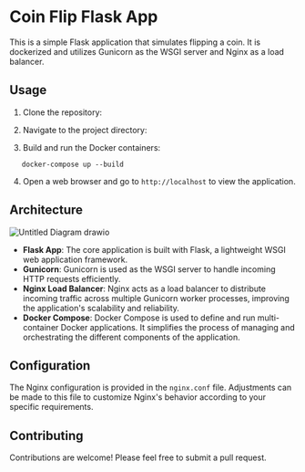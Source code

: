 # Coin Flip Flask App

This is a simple Flask application that simulates flipping a coin. It is dockerized and utilizes Gunicorn as the WSGI server and Nginx as a load balancer.

## Usage

1. Clone the repository:

2. Navigate to the project directory:

3. Build and run the Docker containers:
```
   docker-compose up --build
```
4. Open a web browser and go to `http://localhost` to view the application.

## Architecture
![Untitled Diagram drawio](https://github.com/Niraj-Kumar-07/flask-frontend/assets/128659799/550fa0b5-b213-46f6-83bf-b4056bf572ee)
- **Flask App**: The core application is built with Flask, a lightweight WSGI web application framework.
- **Gunicorn**: Gunicorn is used as the WSGI server to handle incoming HTTP requests efficiently.
- **Nginx Load Balancer**: Nginx acts as a load balancer to distribute incoming traffic across multiple Gunicorn worker processes, improving the application's scalability and reliability.
- **Docker Compose**: Docker Compose is used to define and run multi-container Docker applications. It simplifies the process of managing and orchestrating the different components of the application.

## Configuration

The Nginx configuration is provided in the `nginx.conf` file. Adjustments can be made to this file to customize Nginx's behavior according to your specific requirements.

## Contributing

Contributions are welcome! Please feel free to submit a pull request.

